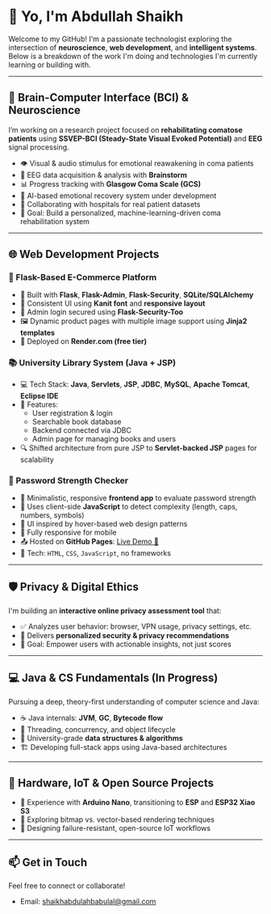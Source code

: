 # 👋 Yo, I'm Abdullah Shaikh

Welcome to my GitHub! I'm a passionate technologist exploring the intersection of **neuroscience**, **web development**, and **intelligent systems**. Below is a breakdown of the work I'm doing and technologies I'm currently learning or building with.

---

## 🧠 Brain-Computer Interface (BCI) & Neuroscience

I’m working on a research project focused on **rehabilitating comatose patients** using **SSVEP-BCI (Steady-State Visual Evoked Potential)** and **EEG** signal processing.

- 👁️ Visual & audio stimulus for emotional reawakening in coma patients
- 🧠 EEG data acquisition & analysis with **Brainstorm**
- 📊 Progress tracking with **Glasgow Coma Scale (GCS)**
- 🧠 AI-based emotional recovery system under development
- 🏥 Collaborating with hospitals for real patient datasets
- 🎯 Goal: Build a personalized, machine-learning-driven coma rehabilitation system

---

## 🌐 Web Development Projects

### 🛒 Flask-Based E-Commerce Platform

- 🔧 Built with **Flask**, **Flask-Admin**, **Flask-Security**, **SQLite/SQLAlchemy**
- 🎨 Consistent UI using **Kanit font** and **responsive layout**
- 🔐 Admin login secured using **Flask-Security-Too**
- 🖼️ Dynamic product pages with multiple image support using **Jinja2 templates**
- 🚀 Deployed on **Render.com (free tier)**

### 📚 University Library System (Java + JSP)

- 💻 Tech Stack: **Java**, **Servlets**, **JSP**, **JDBC**, **MySQL**, **Apache Tomcat**, **Eclipse IDE**
- 🧩 Features:
  - User registration & login
  - Searchable book database
  - Backend connected via JDBC
  - Admin page for managing books and users
- 🔍 Shifted architecture from pure JSP to **Servlet-backed JSP** pages for scalability

### 🔐 Password Strength Checker

- 🌟 Minimalistic, responsive **frontend app** to evaluate password strength
- 🧠 Uses client-side **JavaScript** to detect complexity (length, caps, numbers, symbols)
- 🎨 UI inspired by hover-based web design patterns
- 📱 Fully responsive for mobile
- 📤 Hosted on **GitHub Pages**: [Live Demo 🔗](https://abdullah-5509.github.io/Password-Check/)
- 📂 Tech: `HTML`, `CSS`, `JavaScript`, no frameworks

---

## 🛡️ Privacy & Digital Ethics

I'm building an **interactive online privacy assessment tool** that:

- ✅ Analyzes user behavior: browser, VPN usage, privacy settings, etc.
- 🧠 Delivers **personalized security & privacy recommendations**
- 🎯 Goal: Empower users with actionable insights, not just scores

---

## 💻 Java & CS Fundamentals (In Progress)

Pursuing a deep, theory-first understanding of computer science and Java:

- ☕ Java internals: **JVM**, **GC**, **Bytecode flow**
- 🧵 Threading, concurrency, and object lifecycle
- 🧮 University-grade **data structures & algorithms**
- 🏗️ Developing full-stack apps using Java-based architectures

---

## 🔌 Hardware, IoT & Open Source Projects

- 🔋 Experience with **Arduino Nano**, transitioning to **ESP** and **ESP32 Xiao S3**
- 🧱 Exploring bitmap vs. vector-based rendering techniques
- 🧪 Designing failure-resistant, open-source IoT workflows

---

## 📫 Get in Touch

Feel free to connect or collaborate!

- Email: shaikhabdulahbabulal@gmail.com
